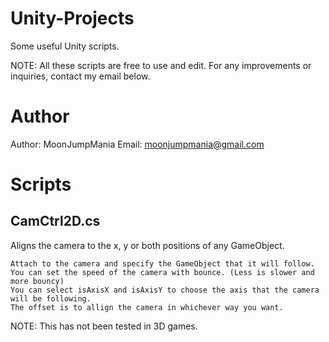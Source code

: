 # Unity-Projects
Some useful Unity scripts.

NOTE: All these scripts are free to use and edit. 
      For any improvements or inquiries, contact my email below.

# Author
Author: MoonJumpMania
Email: moonjumpmania@gmail.com

# Scripts

## CamCtrl2D.cs
Aligns the camera to the x, y or both positions of any GameObject.
```
Attach to the camera and specify the GameObject that it will follow.
You can set the speed of the camera with bounce. (Less is slower and more bouncy)
You can select isAxisX and isAxisY to choose the axis that the camera will be following.
The offset is to allign the camera in whichever way you want.
```
NOTE: This has not been tested in 3D games.

